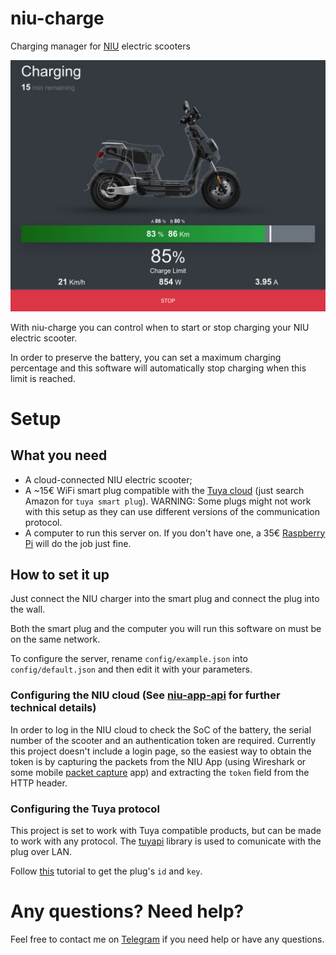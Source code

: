 # niu-charge
Charging manager for [NIU](https://www.niu.com) electric scooters

![Charging](/charging.jpg)

With niu-charge you can control when to start or stop charging your NIU electric scooter.

In order to preserve the battery, you can set a maximum charging percentage and this software will automatically stop charging when this limit is reached.

# Setup
## What you need
- A cloud-connected NIU electric scooter;
- A ~15€ WiFi smart plug compatible with the [Tuya cloud](tuya.com) (just search Amazon for `tuya smart plug`). WARNING: Some plugs might not work with this setup as they can use different versions of the communication protocol.
- A computer to run this server on. If you don't have one, a 35€ [Raspberry Pi](https://www.raspberrypi.org/) will do the job just fine.

## How to set it up
Just connect the NIU charger into the smart plug and connect the plug into the wall.

Both the smart plug and the computer you will run this software on must be on the same network.

To configure the server, rename `config/example.json` into `config/default.json` and then edit it with your parameters.

### Configuring the NIU cloud (See [niu-app-api](https://github.com/Bonnee/niu-app-api) for further technical details)
In order to log in the NIU cloud to check the SoC of the battery, the serial number of the scooter and an authentication token are required.
Currently this project doesn't include a login page, so the easiest way to obtain the token is by capturing the packets from the NIU App (using Wireshark or some mobile [packet capture](https://play.google.com/store/apps/details?id=app.greyshirts.sslcapture&hl=it) app) and extracting the `token` field from the HTTP header.

### Configuring the Tuya protocol
This project is set to work with Tuya compatible products, but can be made to work with any protocol.
The [tuyapi](https://github.com/codetheweb/tuyapi) library is used to comunicate with the plug over LAN.

Follow [this](https://github.com/codetheweb/tuyapi/blob/master/docs/SETUP.md) tutorial to get the plug's `id` and `key`.

# Any questions? Need help?
Feel free to contact me on [Telegram](https://t.me/Bonny) if you need help or have any questions.
